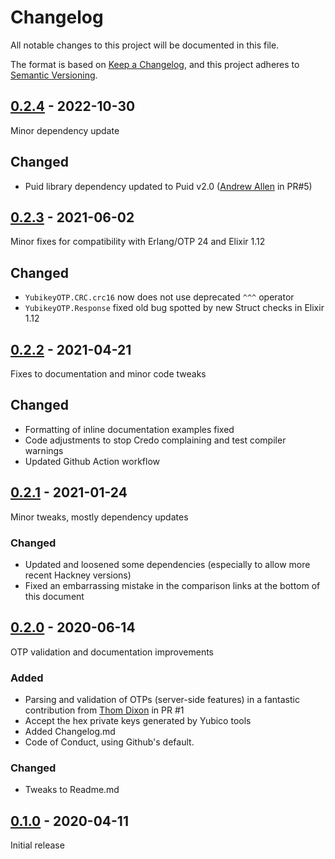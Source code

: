 # Changelog
All notable changes to this project will be documented in this file.

The format is based on [Keep a Changelog](https://keepachangelog.com/en/1.0.0/),
and this project adheres to [Semantic Versioning](https://semver.org/spec/v2.0.0.html).

## [0.2.4] - 2022-10-30
Minor dependency update

## Changed
- Puid library dependency updated to Puid v2.0 ([Andrew Allen](https://github.com/allenan) in PR#5)

## [0.2.3] - 2021-06-02
Minor fixes for compatibility with Erlang/OTP 24 and Elixir 1.12

## Changed
- `YubikeyOTP.CRC.crc16` now does not use deprecated `^^^` operator
- `YubikeyOTP.Response` fixed old bug spotted by new Struct checks in Elixir 1.12

## [0.2.2] - 2021-04-21
Fixes to documentation and minor code tweaks

## Changed
- Formatting of inline documentation examples fixed
- Code adjustments to stop Credo complaining and test compiler warnings
- Updated Github Action workflow

## [0.2.1] - 2021-01-24
Minor tweaks, mostly dependency updates

### Changed
- Updated and loosened some dependencies (especially to allow more recent Hackney versions)
- Fixed an embarrassing mistake in the comparison links at the bottom of this document

## [0.2.0] - 2020-06-14
OTP validation and documentation improvements

### Added
- Parsing and validation of OTPs (server-side features) in a fantastic contribution from
 [Thom Dixon](https://github.com/thomdixon) in PR #1
- Accept the hex private keys generated by Yubico tools
- Added Changelog.md
- Code of Conduct, using Github's default.

### Changed
- Tweaks to Readme.md

## [0.1.0] - 2020-04-11
Initial release

[0.2.4]: https://github.com/Digital-Identity-Labs/yubikey_otp/compare/0.2.3...0.2.4
[0.2.3]: https://github.com/Digital-Identity-Labs/yubikey_otp/compare/0.2.2...0.2.3
[0.2.2]: https://github.com/Digital-Identity-Labs/yubikey_otp/compare/0.2.1...0.2.2
[0.2.1]: https://github.com/Digital-Identity-Labs/yubikey_otp/compare/0.2.0...0.2.1
[0.2.0]: https://github.com/Digital-Identity-Labs/yubikey_otp/compare/0.1.0...0.2.0
[0.1.0]: https://github.com/Digital-Identity-Labs/yubikey_otp/compare/releases/tag/0.1.0